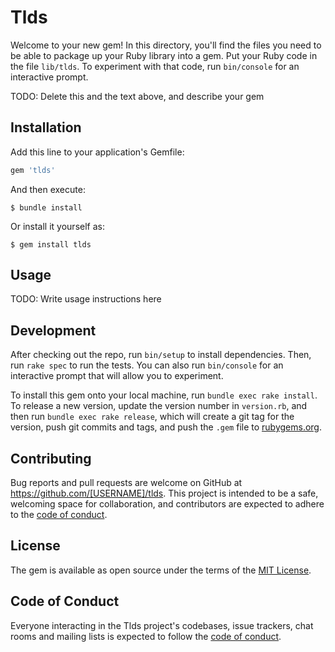 # Tlds

Welcome to your new gem! In this directory, you'll find the files you need to be able to package up your Ruby library into a gem. Put your Ruby code in the file `lib/tlds`. To experiment with that code, run `bin/console` for an interactive prompt.

TODO: Delete this and the text above, and describe your gem

## Installation

Add this line to your application's Gemfile:

```ruby
gem 'tlds'
```

And then execute:

    $ bundle install

Or install it yourself as:

    $ gem install tlds

## Usage

TODO: Write usage instructions here

## Development

After checking out the repo, run `bin/setup` to install dependencies. Then, run `rake spec` to run the tests. You can also run `bin/console` for an interactive prompt that will allow you to experiment.

To install this gem onto your local machine, run `bundle exec rake install`. To release a new version, update the version number in `version.rb`, and then run `bundle exec rake release`, which will create a git tag for the version, push git commits and tags, and push the `.gem` file to [rubygems.org](https://rubygems.org).

## Contributing

Bug reports and pull requests are welcome on GitHub at https://github.com/[USERNAME]/tlds. This project is intended to be a safe, welcoming space for collaboration, and contributors are expected to adhere to the [code of conduct](https://github.com/[USERNAME]/tlds/blob/master/CODE_OF_CONDUCT.md).


## License

The gem is available as open source under the terms of the [MIT License](https://opensource.org/licenses/MIT).

## Code of Conduct

Everyone interacting in the Tlds project's codebases, issue trackers, chat rooms and mailing lists is expected to follow the [code of conduct](https://github.com/[USERNAME]/tlds/blob/master/CODE_OF_CONDUCT.md).
